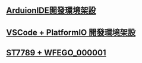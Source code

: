 ## [ArduionIDE開發環境架設](https://github.com/letter57/WFEGO_000001/blob/main/Tutorial/Arduino/DevelopmentEnviromentSetup/DevelopmentEnviromentSetup.md)

## [VSCode + PlatformIO 開發環境架設](https://github.com/letter57/WFEGO_000001/blob/main/Tutorial/Arduino/VSCodePlatformIOSetup/VSCodePlatformIOSetup.md)

## [ST7789 + WFEGO_000001](https://github.com/letter57/WFEGO_000001/blob/main/Tutorial/Arduino/ST7789/ST7789.md)

